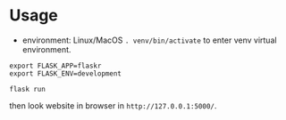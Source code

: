 # Usage
- environment: Linux/MacOS
`. venv/bin/activate` to enter venv virtual environment.
```
export FLASK_APP=flaskr
export FLASK_ENV=development
```
`flask run`

then look website in browser in `http://127.0.0.1:5000/`.
